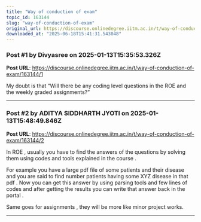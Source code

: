 ```yaml
---
title: "Way of conduction of exam"
topic_id: 163144
slug: "way-of-conduction-of-exam"
original_url: https://discourse.onlinedegree.iitm.ac.in/t/way-of-conduction-of-exam/163144
downloaded_at: "2025-06-18T15:41:31.543048"
---
```


### Post #1 by Divyasree on 2025-01-13T15:35:53.326Z
**Post URL**: https://discourse.onlinedegree.iitm.ac.in/t/way-of-conduction-of-exam/163144/1

My doubt is that “Will there be any coding level questions in the ROE and the weekly graded assignments?”

---

### Post #2 by ADITYA SIDDHARTH JYOTI on 2025-01-13T15:48:49.846Z
**Post URL**: https://discourse.onlinedegree.iitm.ac.in/t/way-of-conduction-of-exam/163144/2

In ROE , usually you have to find the answers of the questions by solving them using codes and tools explained in the course .

For example you have a large pdf file of some patients and their disease and you are said to find number patients having some XYZ disease in that pdf . Now you can get this answer by using parsing tools and few lines of codes and after getting the results you can write that answer back in the portal .

Same goes for assignments , they will be more like minor project works.

---

